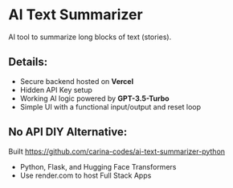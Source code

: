 # AI Text Summarizer

AI tool to summarize long blocks of text (stories).

## Details:

- Secure backend hosted on **Vercel**
- Hidden API Key setup
- Working AI logic powered by **GPT-3.5-Turbo**
- Simple UI with a functional input/output and reset loop

## No API DIY Alternative:

Built https://github.com/carina-codes/ai-text-summarizer-python

- Python, Flask, and Hugging Face Transformers
- Use render.com to host Full Stack Apps
